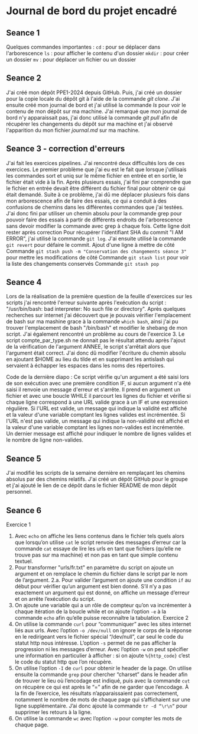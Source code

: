 # Journal de bord du projet encadré
## Seance 1
Quelques commandes importantes :
`cd` : pour se déplacer dans l'arborescence
`ls` : pour afficher le contenu d'un dossier
`mkdir` : pour créer un dossier
`mv` : pour déplacer un fichier ou un dossier
## Seance 2
J'ai créé mon dépôt PPE1-2024 depuis GitHub. Puis, j'ai créé un dossier pour la copie locale du dépôt git à l'aide de la commande *git clone*. J'ai ensuite créé mon journal de bord et j'ai utilisé la commande *ls* pour voir le contenu de mon dépôt sur ma machine. J'ai remarqué que mon journal de bord n'y apparaissait pas, j'ai donc utilisé la commande *git pull* afin de récupérer les changements du dépôt sur ma machine et j'ai observé l'apparition du mon fichier *journal.md* sur ma machine.
## Seance 3 - correction d'erreurs
J'ai fait les exercices pipelines. J'ai rencontré deux difficultés lors de ces exercices. Le premier problème que j'ai eu est le fait que lorsque j'utilisais les commandes sort et uniq sur le même fichier en entrée et en sortie, le fichier était vide à la fin. Après plusieurs essais, j'ai fini par comprendre que le fichier en entrée devait être différent du fichier final pour obtenir ce qui était demandé. Suite à ce problème, j'ai dû me déplacer plusieurs fois dans mon arborescence afin de faire des essais, ce qui a conduit à des confusions de chemins dans les différentes commandes que j'ai testées. J'ai donc fini par utiliser un chemin absolu pour la commande grep pour pouvoir faire des essais à partir de différents endroits de l'arborescence sans devoir modifier la commande avec grep à chaque fois.
Cette ligne doit rester après correction
Pour récupérer l'identifiant SHA du commit "I AM ERROR", j'ai utilisé la commande `git log`. J'ai ensuite utilisé la commande `git revert` pour défaire le commit.
Ajout d'une ligne à mettre de côté
Commande `git stash push -m "Conservation des changements séance 3"` pour mettre les modifications de côté
Commande `git stash list` pour voir la liste des changements conservés
Commande `git stash pop`
## Seance 4
Lors de la réalisation de la première question de la feuille d'exercices sur les scripts j'ai rencontré l'erreur suivante après l'exécution du script : "/usr/bin/bash: bad interpreter: No such file or directory". Après quelques recherches sur internet j'ai découvert que je pouvais vérifier l'emplacement de bash sur ma mashine grace à la commande `which bash`, ainsi j'ai pu trouver l'emplacement de bash "/bin/bash" et modifier le shebang de mon script.
J'ai également rencontré un problème au cours de l'exercice 3. Le script compte_par_type.sh ne donnait pas le résultat attendu après l'ajout de la vérification de l'argument ANNEE, le script s'arrêtait alors que l'argument était correct. J'ai donc dû modifier l'écriture du chemin absolu en ajoutant $HOME au lieu du tilde et en supprimant les antislash qui servaient à échapper les espaces dans les noms des répertoires.

Code de la dernière diapo :
Ce script vérifie qu'un argument a été saisi lors de son exécution avec une première condition IF, si aucun argument n'a été saisi il renvoie un message d'erreur et s'arrête.
Il prend en argument un fichier et avec une boucle WHILE il parcourt les lignes du fichier et vérifie si chaque ligne correspond à une URL valide grace à un IF et une expression régulière. Si l'URL est valide, un message qui indique la validité est affiché et la valeur d'une variable comptant les lignes valides est incrémentée. Si l'URL n'est pas valide, un message qui indique la non-validité est affiché et la valeur d'une variable comptant les lignes non-valides est incrémentée.
Un dernier message est affiché pour indiquer le nombre de lignes valides et le nombre de ligne non-valides.
## Seance 5
J'ai modifié les scripts de la semaine dernière en remplaçant les chemins absolus par des chemins relatifs. J'ai créé un dépôt GitHub pour le groupe et j'ai ajouté le lien de ce dépôt dans le fichier README de mon dépôt personnel.
## Seance 6
Exercice 1
1. Avec `echo` on affiche les liens contenus dans le fichier tels quels alors que lorsqu’on utilise `cat` le script renvoie des messages d’erreur car la commande `cat` essaye de lire les urls en tant que fichiers (qu’elle ne trouve pas sur ma machine) et non pas en tant que simple contenu textuel.
2. Pour transformer "urls/fr.txt" en paramètre du script on ajoute un argument et on remplace le chemin du fichier dans le script par le nom de l’argument.
2.a. Pour valider l’argument on ajoute une condition `if` au début pour vérifier qu’un argument est bien donné. S’il n’y a pas exactement un argument qui est donné, on affiche un message d’erreur et on arrête l’exécution du script.
3. On ajoute une variable qui a un rôle de compteur qu’on va incrémenter à chaque itération de la boucle while et on ajoute l’option `-e` à la commande `echo` afin qu’elle puisse reconnaître la tabulation.
Exercice 2
1. On utilise la commande `curl` pour “communiquer” avec les sites internet liés aux urls. Avec l’option `-o /dev/null` on ignore le corps de la réponse en le redirigeant vers le fichier spécial “/dev/null”, car seul le code du statut http nous intéresse. L’option `-s` permet de ne pas afficher la progression ni les messages d’erreur. Avec l’option `-w` on peut spécifier une information en particulier à afficher : si on ajoute `%{http_code}` c’est le code du statut http que l’on récupère.
2. On utilise l’option `-I` de `curl` pour obtenir le header de la page. On utilise ensuite la commande `grep` pour chercher “charset” dans le header afin de trouver le lieu où l’encodage est indiqué, puis avec la commande `cut` on récupère ce qui est après le “=” afin de ne garder que l’encodage. À la fin de l’exercice, les résultats n’apparaissaient pas correctement, notamment le nombre de mots de chaque page qui s’affichaient sur une ligne supplémentaire. J’ai donc ajouté la commande `tr -d “\r\n”` pour supprimer les retours à la ligne.
3. On utilise la commande `wc` avec l’option `-w` pour compter les mots de chaque page.
